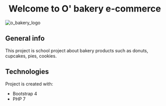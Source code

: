 <h1 align="center"> Welcome to O' bakery e-commerce </h1>

![o_bakery_logo](https://user-images.githubusercontent.com/33196945/77462830-f48c9580-6e04-11ea-81a0-ccf2826f09ef.png)

## General info 
This project is school project about bakery products such as donuts, cupcakes, pies, cookies. 

## Technologies 
Project is created with: 
- Bootstrap 4 
- PHP 7

